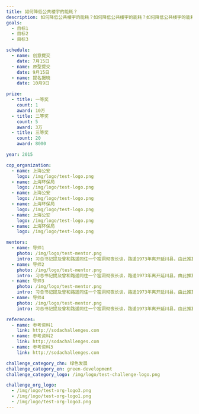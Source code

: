 ```yaml
---
title: 如何降低公共楼宇的能耗？
description: 如何降低公共楼宇的能耗？如何降低公共楼宇的能耗？如何降低公共楼宇的能耗？如何降低公共楼宇的能耗？
goals:
  - 目标1 
  - 目标2
  - 目标3

schedule:
  - name: 创意提交
    date: 7月15日
  - name: 原型提交
    date: 9月15日
  - name: 提名揭晓
    date: 10月9日

prize: 
  - title: 一等奖
    count: 1
    award: 10万
  - title: 二等奖
    count: 5
    award: 3万
  - title: 三等奖
    count: 20
    award: 8000

year: 2015

cop_organization:
  - name: 上海公安
    logo: /img/logo/test-logo.png
  - name: 上海环保局
    logo: /img/logo/test-logo.png
  - name: 上海公安
    logo: /img/logo/test-logo.png
  - name: 上海环保局
    logo: /img/logo/test-logo.png
  - name: 上海公安
    logo: /img/logo/test-logo.png
  - name: 上海环保局
    logo: /img/logo/test-logo.png

mentors:
  - name: 导师1
    photo: /img/logo/test-mentor.png
    intro: 习总书记提及曾和路遥同住一个窑洞彻夜长谈，路遥1973年离开延川县，由此推算，两人在延川同住一个窑洞应该是在1970年至1973年之间。
  - name: 导师2
    photo: /img/logo/test-mentor.png
    intro: 习总书记提及曾和路遥同住一个窑洞彻夜长谈，路遥1973年离开延川县，由此推算，两人在延川同住一个窑洞应该是在1970年至1973年之间。
  - name: 导师3
    photo: /img/logo/test-mentor.png
    intro: 习总书记提及曾和路遥同住一个窑洞彻夜长谈，路遥1973年离开延川县，由此推算，两人在延川同住一个窑洞应该是在1970年至1973年之间。
  - name: 导师4
    photo: /img/logo/test-mentor.png
    intro: 习总书记提及曾和路遥同住一个窑洞彻夜长谈，路遥1973年离开延川县，由此推算，两人在延川同住一个窑洞应该是在1970年至1973年之间。

references:
  - name: 参考资料1
    link: http://sodachallenges.com
  - name: 参考资料2
    link: http://sodachallenges.com
  - name: 参考资料3
    link: http://sodachallenges.com

challenge_category_chn: 绿色发展
challenge_category_en: green-development
challenge_category_logo: /img/logo/test-challenge-logo.png

challenge_org_logo: 
  - /img/logo/test-org-logo3.png
  - /img/logo/test-org-logo1.png
  - /img/logo/test-org-logo3.png
---
```

